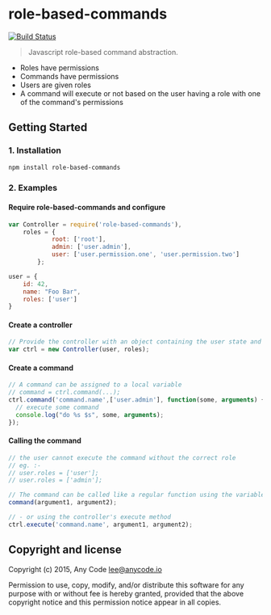 # role-based-commands

[![Build Status](https://travis-ci.org/any-code/role-based-commands.svg?branch=master)](https://travis-ci.org/any-code/role-based-commands)

> Javascript role-based command abstraction.

* Roles have permissions
* Commands have permissions
* Users are given roles
* A command will execute or not based on the user having a role with one of the command's permissions

## Getting Started

### 1. Installation

``` bash
npm install role-based-commands
```

### 2. Examples

#### Require role-based-commands and configure

``` javascript
var Controller = require('role-based-commands'),
    roles = {
            root: ['root'],
            admin: ['user.admin'],
            user: ['user.permission.one', 'user.permission.two']
        };

user = {
    id: 42,
    name: "Foo Bar",
    roles: ['user']
}
```

#### Create a controller

``` javascript
// Provide the controller with an object containing the user state and the role/permissions
var ctrl = new Controller(user, roles);
```

#### Create a command

``` javascript
// A command can be assigned to a local variable
// command = ctrl.command(...);
ctrl.command('command.name',['user.admin'], function(some, arguments) {
  // execute some command
  console.log("do %s $s", some, arguments);
});
```

#### Calling the command

``` javascript
// the user cannot execute the command without the correct role
// eg. :-
// user.roles = ['user'];
// user.roles = ['admin'];

// The command can be called like a regular function using the variable assignment 
command(argument1, argument2);

// - or using the controller's execute method
ctrl.execute('command.name', argument1, argument2);
```

## Copyright and license
Copyright (c) 2015, Any Code <lee@anycode.io>

Permission to use, copy, modify, and/or distribute this software for any
purpose with or without fee is hereby granted, provided that the above
copyright notice and this permission notice appear in all copies.
